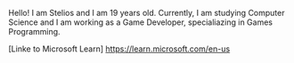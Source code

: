 Hello! I am Stelios and I am 19 years old. Currently, I am studying Computer Science and I am working as a Game Developer, specialiazing in Games Programming.

[Linke to Microsoft Learn] https://learn.microsoft.com/en-us
